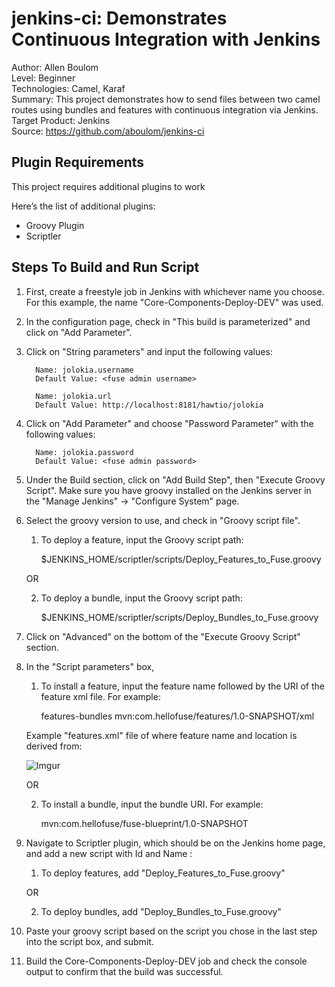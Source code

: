 
jenkins-ci: Demonstrates Continuous Integration with Jenkins
======================================================
Author: Allen Boulom  
Level: Beginner  
Technologies: Camel, Karaf  
Summary: This project demonstrates how to send files between two camel routes using bundles and features with continuous integration via Jenkins.   
Target Product: Jenkins  
Source: https://github.com/aboulom/jenkins-ci

Plugin Requirements
-----------------

This project requires additional plugins to work

Here’s the list of additional plugins:
- Groovy Plugin
- Scriptler

Steps To Build and Run Script
---------------------------

1. First, create a freestyle job in Jenkins with whichever name you choose. For this example, the name "Core-Components-Deploy-DEV" was used.

2. In the configuration page, check in "This build is parameterized" and click on "Add Parameter".

3. Click on "String parameters" and input the following values:

		 Name: jolokia.username
		 Default Value: <fuse admin username>
		 
		 Name: jolokia.url
		 Default Value: http://localhost:8181/hawtio/jolokia

4. Click on "Add Parameter" and choose "Password Parameter" with the following values:
		 
		 Name: jolokia.password
		 Default Value: <fuse admin password>

5. Under the Build section, click on "Add Build Step", then "Execute Groovy Script". Make sure you have groovy installed on the Jenkins server in
the "Manage Jenkins" -> "Configure System" page.

6. Select the groovy version to use, and check in "Groovy script file". 

	1) To deploy a feature, input the Groovy script path: 

		 $JENKINS_HOME/scriptler/scripts/Deploy_Features_to_Fuse.groovy
		 
	OR
	
	2) To deploy a bundle, input the Groovy script path:
	
		 $JENKINS_HOME/scriptler/scripts/Deploy_Bundles_to_Fuse.groovy

7. Click on "Advanced" on the bottom of the "Execute Groovy Script" section.

8. In the "Script parameters" box,

   1) To install a feature, input the feature name followed by the URI of the feature xml file. For example:

		 features-bundles mvn:com.hellofuse/features/1.0-SNAPSHOT/xml
		 
   Example "features.xml" file of where feature name and location is derived from:
	
   ![Imgur](http://i.imgur.com/dLZZU65.png)
   
   OR
   
   2) To install a bundle, input the bundle URI. For example:
   
   		mvn:com.hellofuse/fuse-blueprint/1.0-SNAPSHOT

9. Navigate to Scriptler plugin, which should be on the Jenkins home page, and add a new script with Id and Name : 

	1) To deploy features, add "Deploy_Features_to_Fuse.groovy"
	
	OR 
	
	2) To deploy bundles, add  "Deploy_Bundles_to_Fuse.groovy"

10. Paste your groovy script based on the script you chose in the last step into the script box, and submit.

11. Build the Core-Components-Deploy-DEV job and check the console output to confirm that the build was successful.